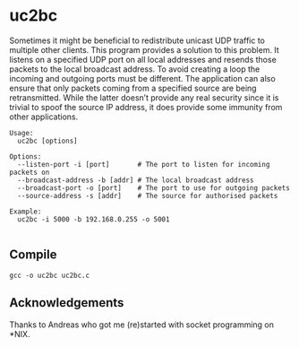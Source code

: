 # uc2bc

Sometimes it might be beneficial to redistribute unicast UDP traffic to multiple other clients. This program provides a solution to this problem. It listens on a specified UDP port on all local addresses and resends those packets to the local broadcast address. To avoid creating a loop the incoming and outgoing ports must be different. The application can also ensure that only packets coming from a specified source are being retransmitted. While the latter doesn’t provide any real security since it is trivial to spoof the source IP address, it does provide some immunity from other applications.


```
Usage:
  uc2bc [options]

Options:
  --listen-port -i [port]       # The port to listen for incoming packets on
  --broadcast-address -b [addr] # The local broadcast address
  --broadcast-port -o [port]    # The port to use for outgoing packets
  --source-address -s [addr]    # The source for authorised packets

Example:
  uc2bc -i 5000 -b 192.168.0.255 -o 5001
  
```

## Compile

```
gcc -o uc2bc uc2bc.c
```

## Acknowledgements
Thanks to Andreas who got me (re)started with socket programming on *NIX.